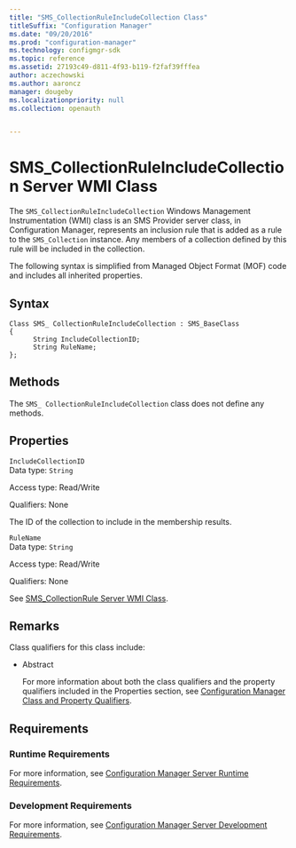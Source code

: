 ```yaml
---
title: "SMS_CollectionRuleIncludeCollection Class"
titleSuffix: "Configuration Manager"
ms.date: "09/20/2016"
ms.prod: "configuration-manager"
ms.technology: configmgr-sdk
ms.topic: reference
ms.assetid: 27193c49-d811-4f93-b119-f2faf39fffea
author: aczechowski
ms.author: aaroncz
manager: dougeby
ms.localizationpriority: null
ms.collection: openauth


---
```

# SMS_CollectionRuleIncludeCollection Server WMI Class
The `SMS_CollectionRuleIncludeCollection` Windows Management Instrumentation (WMI) class is an SMS Provider server class, in Configuration Manager, represents an inclusion rule that is added as a rule to the `SMS_Collection` instance. Any members of a collection defined by this rule will be included in the collection.  

 The following syntax is simplified from Managed Object Format (MOF) code and includes all inherited properties.  

## Syntax  

```  
Class SMS_ CollectionRuleIncludeCollection : SMS_BaseClass  
{  
      String IncludeCollectionID;  
      String RuleName;  
};  
```  

## Methods  
 The `SMS_ CollectionRuleIncludeCollection` class does not define any methods.  

## Properties  
 `IncludeCollectionID`  
 Data type: `String`  

 Access type: Read/Write  

 Qualifiers: None  

 The ID of the collection to include in the membership results.  

 `RuleName`  
 Data type: `String`  

 Access type: Read/Write  

 Qualifiers: None  

 See [SMS_CollectionRule Server WMI Class](../../../../../develop/reference/core/clients/collections/sms_collectionrule-server-wmi-class.md).  

## Remarks  
 Class qualifiers for this class include:  

- Abstract  

  For more information about both the class qualifiers and the property qualifiers included in the Properties section, see [Configuration Manager Class and Property Qualifiers](../../../../../develop/reference/misc/class-and-property-qualifiers.md).  

## Requirements  

### Runtime Requirements  
 For more information, see [Configuration Manager Server Runtime Requirements](../../../../../develop/core/reqs/server-runtime-requirements.md).  

### Development Requirements  
 For more information, see [Configuration Manager Server Development Requirements](../../../../../develop/core/reqs/server-development-requirements.md).  
